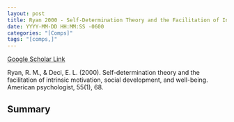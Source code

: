 ```yaml
---
layout: post
title: Ryan 2000 - Self-Determination Theory and the Facilitation of Intrinsic Motivation, Social Development, and Well-Being
date: YYYY-MM-DD HH:MM:SS -0600
categories: "[Comps]"
tags: "[comps,]"
---
```

[Google Scholar Link](https://scholar.google.com/scholar?hl=en&as_sdt=0%2C45&q=Self-determination+theory+and+the+facilitation+of+intrinsic+motivation%2C+social+development%2C+and+well-being&btnG=)

Ryan, R. M., & Deci, E. L. (2000). Self-determination theory and the facilitation of intrinsic motivation, social development, and well-being. American psychologist, 55(1), 68.

## Summary
